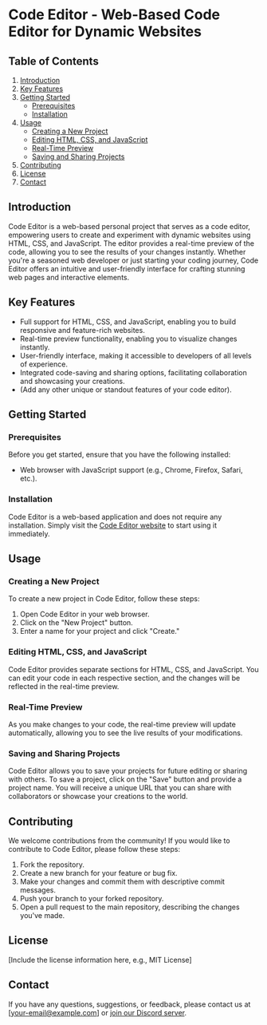 # Code Editor - Web-Based Code Editor for Dynamic Websites

## Table of Contents

1. [Introduction](#introduction)
2. [Key Features](#key-features)
3. [Getting Started](#getting-started)
   - [Prerequisites](#prerequisites)
   - [Installation](#installation)
4. [Usage](#usage)
   - [Creating a New Project](#creating-a-new-project)
   - [Editing HTML, CSS, and JavaScript](#editing-html-css-and-javascript)
   - [Real-Time Preview](#real-time-preview)
   - [Saving and Sharing Projects](#saving-and-sharing-projects)
5. [Contributing](#contributing)
6. [License](#license)
7. [Contact](#contact)

## Introduction

Code Editor is a web-based personal project that serves as a code editor, empowering users to create and experiment with dynamic websites using HTML, CSS, and JavaScript. The editor provides a real-time preview of the code, allowing you to see the results of your changes instantly. Whether you're a seasoned web developer or just starting your coding journey, Code Editor offers an intuitive and user-friendly interface for crafting stunning web pages and interactive elements.

## Key Features

- Full support for HTML, CSS, and JavaScript, enabling you to build responsive and feature-rich websites.
- Real-time preview functionality, enabling you to visualize changes instantly.
- User-friendly interface, making it accessible to developers of all levels of experience.
- Integrated code-saving and sharing options, facilitating collaboration and showcasing your creations.
- (Add any other unique or standout features of your code editor).

## Getting Started

### Prerequisites

Before you get started, ensure that you have the following installed:

- Web browser with JavaScript support (e.g., Chrome, Firefox, Safari, etc.).

### Installation

Code Editor is a web-based application and does not require any installation. Simply visit the [Code Editor website](https://your-code-editor-website.com) to start using it immediately.

## Usage

### Creating a New Project

To create a new project in Code Editor, follow these steps:

1. Open Code Editor in your web browser.
2. Click on the "New Project" button.
3. Enter a name for your project and click "Create."

### Editing HTML, CSS, and JavaScript

Code Editor provides separate sections for HTML, CSS, and JavaScript. You can edit your code in each respective section, and the changes will be reflected in the real-time preview.

### Real-Time Preview

As you make changes to your code, the real-time preview will update automatically, allowing you to see the live results of your modifications.

### Saving and Sharing Projects

Code Editor allows you to save your projects for future editing or sharing with others. To save a project, click on the "Save" button and provide a project name. You will receive a unique URL that you can share with collaborators or showcase your creations to the world.

## Contributing

We welcome contributions from the community! If you would like to contribute to Code Editor, please follow these steps:

1. Fork the repository.
2. Create a new branch for your feature or bug fix.
3. Make your changes and commit them with descriptive commit messages.
4. Push your branch to your forked repository.
5. Open a pull request to the main repository, describing the changes you've made.

## License

[Include the license information here, e.g., MIT License]

## Contact

If you have any questions, suggestions, or feedback, please contact us at [your-email@example.com] or [join our Discord server](https://discord.gg/your-discord-server).
